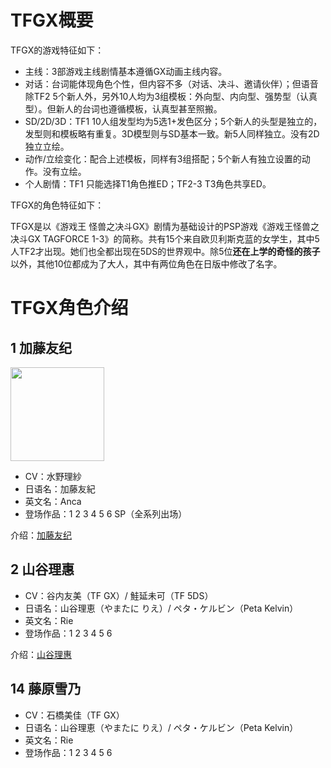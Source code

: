 # TFGX概要

TFGX的游戏特征如下：

- 主线：3部游戏主线剧情基本遵循GX动画主线内容。
- 对话：台词能体现角色个性，但内容不多（对话、决斗、邀请伙伴）；但语音除TF2 5个新人外，另外10人均为3组模板：外向型、内向型、强势型（认真型）。但新人的台词也遵循模板，认真型甚至照搬。
- SD/2D/3D：TF1 10人组发型均为5选1+发色区分；5个新人的头型是独立的，发型则和模板略有重复。3D模型则与SD基本一致。新5人同样独立。没有2D独立立绘。
- 动作/立绘变化：配合上述模板，同样有3组搭配；5个新人有独立设置的动作。没有立绘。
- 个人剧情：TF1 只能选择T1角色推ED；TF2-3 T3角色共享ED。

TFGX的角色特征如下：

TFGX是以《游戏王 怪兽之决斗GX》剧情为基础设计的PSP游戏《游戏王怪兽之决斗GX TAGFORCE 1-3》的简称。共有15个来自欧贝利斯克蓝的女学生，其中5人TF2才出现。她们也全都出现在5DS的世界观中。除5位**还在上学的奇怪的孩子**以外，其他10位都成为了大人，其中有两位角色在日版中修改了名字。

# TFGX角色介绍

## 1 加藤友纪 <!-- {docsify-ignore} -->

<img src="https://img.chukogals.tk/2022/09/202209082053513.png" width = "150" height = "150" >

- CV：水野理紗
- 日语名：加藤友紀
- 英文名：Anca
- 登场作品：1 2 3 4 5 6 SP（全系列出场）

介绍：[加藤友纪](/tf_gx/1.md)

## 2 山谷理惠 <!-- {docsify-ignore} -->

- CV：谷内友美（TF GX）/ 鮭延未可（TF 5DS）
- 日语名：山谷理恵（やまたに りえ）/ ペタ・ケルビン（Peta Kelvin）
- 英文名：Rie
- 登场作品：1 2 3 4 5 6

介绍：[山谷理惠](/tf_gx/2.md)

## 14 藤原雪乃 <!-- {docsify-ignore} -->

- CV：石橋美佳（TF GX）
- 日语名：山谷理恵（やまたに りえ）/ ペタ・ケルビン（Peta Kelvin）
- 英文名：Rie
- 登场作品：1 2 3 4 5 6
